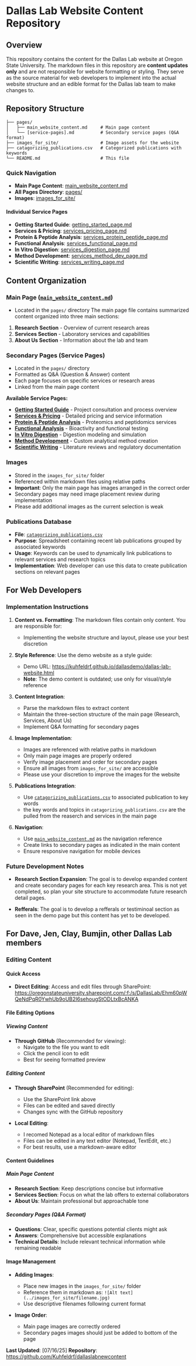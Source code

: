 # Dallas Lab Website Content Repository

## Overview

This repository contains the content for the Dallas Lab website at Oregon State University. The markdown files in this repository are **content updates only** and are not responsible for website formatting or styling. They serve as the source material for web developers to implement into the actual website structure and an edible format for the Dallas lab team to make changes to.

## Repository Structure

```
├── pages/
│   ├── main_website_content.md     # Main page content
│   └── [service-pages].md          # Secondary service pages (Q&A format)
├── images_for_site/                # Image assets for the website
├── catagorizing_publications.csv   # Categorized publications with keywords
└── README.md                       # This file
```

### Quick Navigation
- **Main Page Content**: [main_website_content.md](pages/main_website_content.md)
- **All Pages Directory**: [pages/](pages/)
- **Images**: [images_for_site/](images_for_site/)

#### Individual Service Pages
- **Getting Started Guide**: [getting_started_page.md](pages/getting_started_page.md)
- **Services & Pricing**: [services_pricing_page.md](pages/services_pricing_page.md)
- **Protein & Peptide Analysis**: [services_protein_peptide_page.md](pages/services_protein_peptide_page.md)
- **Functional Analysis**: [services_functional_page.md](pages/services_functional_page.md)
- **In Vitro Digestion**: [services_digestion_page.md](pages/services_digestion_page.md)
- **Method Development**: [services_method_dev_page.md](pages/services_method_dev_page.md)
- **Scientific Writing**: [services_writing_page.md](pages/services_writing_page.md)

## Content Organization

### Main Page ([`main_website_content.md`](pages/main_website_content.md))
- Located in the `pages/` directory
The main page file contains summarized content organized into three main sections:
1. **Research Section** - Overview of current research areas
2. **Services Section** - Laboratory services and capabilities  
3. **About Us Section** - Information about the lab and team

### Secondary Pages (Service Pages)
- Located in the `pages/` directory
- Formatted as Q&A (Question & Answer) content
- Each page focuses on specific services or research areas
- Linked from the main page content

**Available Service Pages:**
- **[Getting Started Guide](pages/getting_started_page.md)** - Project consultation and process overview
- **[Services & Pricing](pages/services_pricing_page.md)** - Detailed pricing and service information
- **[Protein & Peptide Analysis](pages/services_protein_peptide_page.md)** - Proteomics and peptidomics services
- **[Functional Analysis](pages/services_functional_page.md)** - Bioactivity and functional testing
- **[In Vitro Digestion](pages/services_digestion_page.md)** - Digestion modeling and simulation
- **[Method Development](pages/services_method_dev_page.md)** - Custom analytical method creation
- **[Scientific Writing](pages/services_writing_page.md)** - Literature reviews and regulatory documentation

### Images
- Stored in the `images_for_site/` folder
- Referenced within markdown files using relative paths
- **Important**: Only the main page has images arranged in the correct order
- Secondary pages may need image placement review during implementation
- Please add additional images as the current selection is weak

### Publications Database
- **File**: [`catagorizing_publications.csv`](catagorizing%20publications.csv)
- **Purpose**: Spreadsheet containing recent lab publications grouped by associated keywords
- **Usage**: Keywords can be used to dynamically link publications to relevant services and research topics
- **Implementation**: Web developer can use this data to create publication sections on relevant pages

## For Web Developers

### Implementation Instructions

1. **Content vs. Formatting**: The markdown files contain only content. You are responsible for:
   - Implementing the website structure and layout, please use your best discretion

2. **Style Reference**: Use the demo website as a style guide:
   - Demo URL: https://kuhfeldrf.github.io/dallasdemo/dallas-lab-website.html
   - **Note**: The demo content is outdated; use only for visual/style reference

3. **Content Integration**:
   - Parse the markdown files to extract content
   - Maintain the three-section structure of the main page (Research, Services, About Us)
   - Implement Q&A formatting for secondary pages

4. **Image Implementation**:
   - Images are referenced with relative paths in markdown
   - Only main page images are properly ordered
   - Verify image placement and order for secondary pages
   - Ensure all images from `images_for_site/` are accessible
   - Please use your discretion to improve the images for the website

5. **Publications Integration**:
   - Use [`catagorizing_publications.csv`](catagorizing%20publications.csv) to  associated publication to key words
   - the key words and topics in `catagorizing_publications.csv` are the pulled from the reaserch and services in the main page

6. **Navigation**: 
   - Use [`main_website_content.md`](pages/main_website_content.md) as the navigation reference
   - Create links to secondary pages as indicated in the main content
   - Ensure responsive navigation for mobile devices

### Future Development Notes

- **Research Section Expansion**: The goal is to develop expanded content and create secondary pages for each key research area. This is not yet completed, so plan your site structure to accommodate future research detail pages.

- **Refferals**: The goal is to develop a refferals or testiminoal section as seen in the demo page but this content has yet to be developed.

## For Dave, Jen, Clay, Bumjin, other Dallas Lab members

### Editing Content

#### Quick Access
- **Direct Editing**: Access and edit files through SharePoint: https://oregonstateuniversity.sharepoint.com/:f:/s/DallasLab/Ehm60pWQeNdPqR0YwhUb9oUB2I6sehougStODLtxBcANKA

#### File Editing Options

##### Viewing Content
- **Through GitHub** (Recommended for viewing):
   - Navigate to the file you want to edit
   - Click the pencil icon to edit
   - Best for seeing formatted preview

##### Editing Content
- **Through SharePoint** (Recommended for editing):
   - Use the SharePoint link above
   - Files can be edited and saved directly
   - Changes sync with the GitHub repository

- **Local Editing**:
   - I recomed Notepad as a local editor of markdown files
   - Files can be edited in any text editor (Notepad, TextEdit, etc.)
   - For best results, use a markdown-aware editor

#### Content Guidelines

##### Main Page Content
- **Research Section**: Keep descriptions concise but informative
- **Services Section**: Focus on what the lab offers to external collaborators
- **About Us**: Maintain professional but approachable tone

##### Secondary Pages (Q&A Format)
- **Questions**: Clear, specific questions potential clients might ask
- **Answers**: Comprehensive but accessible explanations
- **Technical Details**: Include relevant technical information while remaining readable

#### Image Management

- **Adding Images**: 
  - Place new images in the `images_for_site/` folder
  - Reference them in markdown as: `![Alt text](../images_for_site/filename.jpg)`
  - Use descriptive filenames following current format

- **Image Order**: 
  - Main page images are correctly ordered
  - Secondary pages images should just be added to bottom of the page



**Last Updated**: [07/16/25]
**Repository**: https://github.com/Kuhfeldrf/dallaslabnewcontent